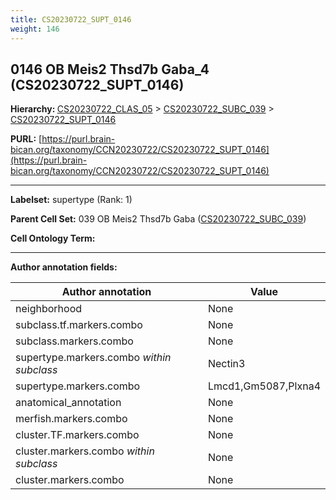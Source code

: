```yaml
---
title: CS20230722_SUPT_0146
weight: 146
---
```

## 0146 OB Meis2 Thsd7b Gaba_4 (CS20230722_SUPT_0146)
<b>Hierarchy: </b>
[CS20230722_CLAS_05](../CS20230722_CLAS_05) >
[CS20230722_SUBC_039](../CS20230722_SUBC_039) >
[CS20230722_SUPT_0146](../CS20230722_SUPT_0146)

**PURL:** [https://purl.brain-bican.org/taxonomy/CCN20230722/CS20230722_SUPT_0146](https://purl.brain-bican.org/taxonomy/CCN20230722/CS20230722_SUPT_0146)

---


**Labelset:** supertype (Rank: 1)

**Parent Cell Set:** 039 OB Meis2 Thsd7b Gaba ([CS20230722_SUBC_039](../CS20230722_SUBC_039))



**Cell Ontology Term:** 

[MARKER GENES.]: #


---

[TRANSFERRED ANNOTATIONS.]: #


[AUTHOR ANNOTATION FIELDS.]: #


**Author annotation fields:**

| Author annotation | Value |
|-------------------|-------|
|neighborhood|None|
|subclass.tf.markers.combo|None|
|subclass.markers.combo|None|
|supertype.markers.combo _within subclass_|Nectin3|
|supertype.markers.combo|Lmcd1,Gm5087,Plxna4|
|anatomical_annotation|None|
|merfish.markers.combo|None|
|cluster.TF.markers.combo|None|
|cluster.markers.combo _within subclass_|None|
|cluster.markers.combo|None|
